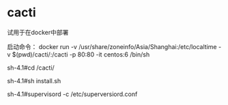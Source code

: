# cacti
试用于在docker中部署

启动命令：
docker run -v /usr/share/zoneinfo/Asia/Shanghai:/etc/localtime -v $(pwd)/cacti/:/cacti -p 80:80 -it centos:6 /bin/sh

sh-4.1#cd /cacti/

sh-4.1#sh install.sh

sh-4.1#supervisord -c /etc/superversiord.conf
